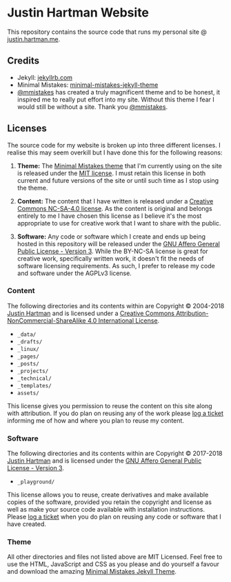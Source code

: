 # Justin Hartman Website
This repository contains the source code that runs my personal site @ [justin.hartman.me][site]. 

## Credits

* Jekyll: [jekyllrb.com][jekyll]
* Minimal Mistakes: [minimal-mistakes-jekyll-theme][mm]
* [@mmistakes][mmistakes] has created a truly magnificent theme and to be honest, it inspired me to really put effort into my site. Without this theme I fear I would still be without a site. Thank you [@mmistakes][mmistakes].

## Licenses

The source code for my website is broken up into three different licenses. I realise this may seem overkill but I have done this for the following reasons:

1. **Theme:** The [Minimal Mistakes theme][mm] that I'm currently using on the site is released under the <a rel="license external" href="https://opensource.org/licenses/MIT">MIT license</a>. I must retain this license in both current and future versions of the site or until such time as I stop using the theme.

2. **Content:** The content that I have written is released under a <a rel="license external" href="http://creativecommons.org/licenses/by-nc-sa/4.0/">Creative Commons NC-SA-4.0 license</a>. As the content is original and belongs entirely to me I have chosen this license as I believe it's the most appropriate to use for creative work that I want to share with the public.

3. **Software:** Any code or software which I create and ends up being hosted in this repository will be released under the <a rel="license external" href="https://www.gnu.org/licenses/agpl-3.0.txt">GNU Affero General Public License - Version 3</a>. While the BY-NC-SA license is great for creative work, specifically written work, it doesn't fit the needs of software licensing requirements. As such, I prefer to release my code and software under the AGPLv3 license.

### Content

The following directories and its contents within are Copyright &copy; 2004-2018 [Justin Hartman][site] and is licensed under a <a rel="license external" href="http://creativecommons.org/licenses/by-nc-sa/4.0/">Creative Commons Attribution-NonCommercial-ShareAlike 4.0 International License</a>. 

* `_data/`
* `_drafts/`
* `_linux/`
* `_pages/`
* `_posts/`
* `_projects/`
* `_technical/`
* `_templates/`
* `assets/`

This license gives you permission to reuse the content on this site along with attribution. If you do plan on reusing any of the work please [log a ticket][issue] informing me of how and where you plan to reuse my content.

### Software

The following directories and its contents within are Copyright &copy; 2017-2018 [Justin Hartman][site] and is licensed under the <a rel="license external" href="https://www.gnu.org/licenses/agpl-3.0.txt">GNU Affero General Public License - Version 3</a>.

* `_playground/`

This license allows you to reuse, create derivatives and make available copies of the software, provided you retain the copyright and license as well as make your source code available with installation instructions. Please [log a ticket][issue] when you do plan on reusing any code or software that I have created.

### Theme

All other directories and files not listed above are MIT Licensed. Feel free to use the HTML, JavaScript and CSS as you please and do yourself a favour and download the amazing [Minimal Mistakes Jekyll Theme][mm].  

[site]: https://justin.hartman.me
[email]: mailto:justin@hartman.me?subject=Content+Attribution
[issue]: https://github.com/justinhartman/justinhartman.github.io/issues/new
[mm]: https://mademistakes.com/work/minimal-mistakes-jekyll-theme/
[jekyll]: https://jekyllrb.com
[mmistakes]: https://github.com/mmistakes
